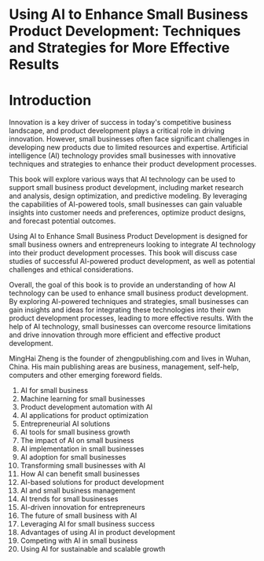 # Using AI to Enhance Small Business Product Development: Techniques and Strategies for More Effective Results

# Introduction

Innovation is a key driver of success in today's competitive business landscape, and product development plays a critical role in driving innovation. However, small businesses often face significant challenges in developing new products due to limited resources and expertise. Artificial intelligence (AI) technology provides small businesses with innovative techniques and strategies to enhance their product development processes.

This book will explore various ways that AI technology can be used to support small business product development, including market research and analysis, design optimization, and predictive modeling. By leveraging the capabilities of AI-powered tools, small businesses can gain valuable insights into customer needs and preferences, optimize product designs, and forecast potential outcomes.

Using AI to Enhance Small Business Product Development is designed for small business owners and entrepreneurs looking to integrate AI technology into their product development processes. This book will discuss case studies of successful AI-powered product development, as well as potential challenges and ethical considerations.

Overall, the goal of this book is to provide an understanding of how AI technology can be used to enhance small business product development. By exploring AI-powered techniques and strategies, small businesses can gain insights and ideas for integrating these technologies into their own product development processes, leading to more effective results. With the help of AI technology, small businesses can overcome resource limitations and drive innovation through more efficient and effective product development.

MingHai Zheng is the founder of zhengpublishing.com and lives in Wuhan, China. His main publishing areas are business, management, self-help, computers and other emerging foreword fields.



1. AI for small business
2. Machine learning for small businesses
3. Product development automation with AI
4. AI applications for product optimization
5. Entrepreneurial AI solutions
6. AI tools for small business growth
7. The impact of AI on small business
8. AI implementation in small businesses
9. AI adoption for small businesses
10. Transforming small businesses with AI
11. How AI can benefit small businesses
12. AI-based solutions for product development
13. AI and small business management
14. AI trends for small businesses
15. AI-driven innovation for entrepreneurs
16. The future of small business with AI
17. Leveraging AI for small business success
18. Advantages of using AI in product development
19. Competing with AI in small business
20. Using AI for sustainable and scalable growth

